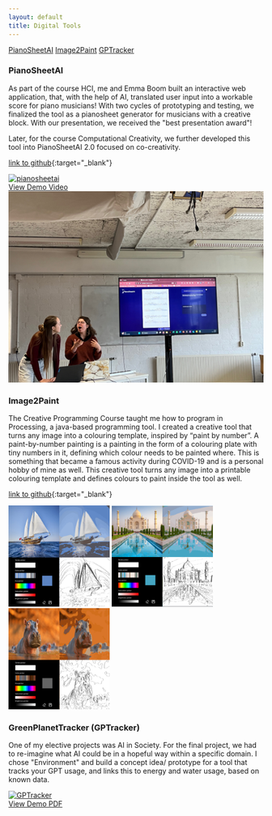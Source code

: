 ```yaml
---
layout: default
title: Digital Tools
---
```



<a href="#PianoSheetAI" class="anchor-button">PianoSheetAI</a>
<a href="#Image2Paint" class="anchor-button">Image2Paint</a>
<a href="#GPTracker" class="anchor-button">GPTracker</a>


<h3 id="PianoSheetAI">PianoSheetAI</h3>

As part of the course HCI, me and Emma Boom built an interactive web application, that, with the help of AI, translated user input into a workable score for piano musicians! With two cycles of prototyping and testing, we finalized the tool as a pianosheet generator for musicians with a creative block. With our presentation, we received the "best presentation award"!


Later, for the course Computational Creativity, we further developed this tool into PianoSheetAI 2.0 focused on co-creativity. 


[link to github](https://github.com/Linthevanrooij/PianoSheetAI){:target="_blank"}

<div class="project-wrapper">
    <div>
        <a href="https://youtu.be/e-GNHiEiJg8" class="image-overlay-link" target="_blank">
            <div class="image-overlay-container-2">
            <img class="projects-square" src="/portfolio/images/pianosheetmain.png" alt="pianosheetai">
            <div class="overlay-text">View Demo Video</div>
            </div>
        </a>
    </div>
    <img src="images/pianosheet2.jpg" alt="pianosheet_presentation">
    
</div>


<h3 id="Image2Paint">Image2Paint</h3>

The Creative Programming Course taught me how to program in Processing, a java-based programming tool. I created a creative tool that turns any image into a colouring template, inspired by “paint by number”. A paint-by-number painting is a painting in the form of a colouring plate with tiny numbers in it, defining which colour needs to be painted where. This is something that became a famous activity during COVID-19 and is a personal hobby of mine as well. This creative tool turns any image into a printable colouring template and defines colours to paint inside the tool as well. 


[link to github](https://github.com/Linthevanrooij/Image2paint){:target="_blank"}

<img src="images/CP_2.png" width="200" height="200" alt="sailboat">
<img src="images/CP_3.png" width="200" height="200" alt="TajMahal">
<img src="images/tools_main.png" width="200" height="200" alt="TajMahal">


<h3 id="GPTracker">GreenPlanetTracker (GPTracker)</h3>

One of my elective projects was AI in Society. For the final project, we had to re-imagine what AI could be in a hopeful way within a specific domain. I chose "Environment" and build a concept idea/ prototype for a tool that tracks your GPT usage, and links this to energy and water usage, based on known data. 

<div>
    <a href="docs/GreenPlanetTracker.pdf" class="image-overlay-link" target="_blank">
        <div class="image-overlay-container">
        <img class="projects-square" src="/portfolio/images/aisoc.png" alt="GPTracker">
        <div class="overlay-text">View Demo PDF</div>
        </div>
    </a>
</div>





